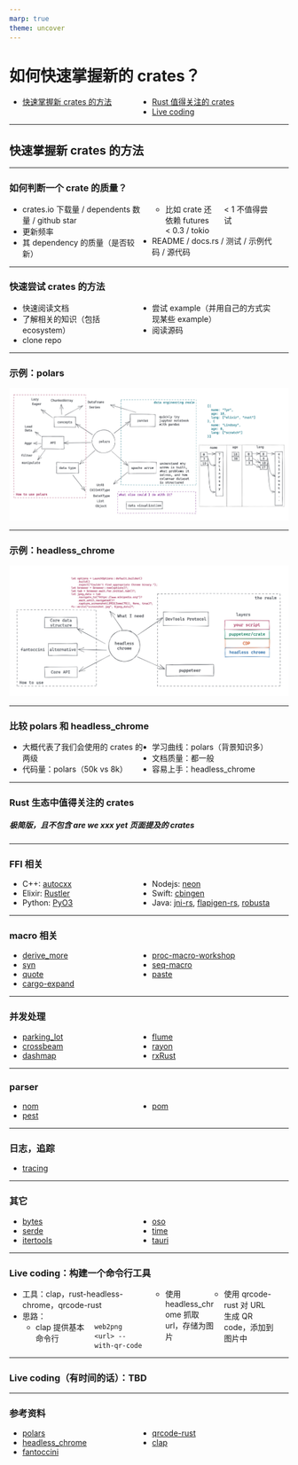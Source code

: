 ```yaml
---
marp: true
theme: uncover
---
```


<style>
.row {
  display: flex;
  flex-direction: row;
  flex-wrap: wrap;
  width: 100%;
}

.column {
  display: flex;
  flex-direction: column;
  flex-basis: 100%;
  flex: 1;
}
</style>

# 如何快速掌握新的 crates？

<style scoped>
    ul { columns: 2; width: 90%; }
</style>

- [快速掌握新 crates 的方法](#2)
- [Rust 值得关注的 crates](#5)
- [Live coding](#10)

---

## 快速掌握新 crates 的方法

---

### 如何判断一个 crate 的质量？

- crates.io 下载量 / dependents 数量 / github star
- 更新频率
- 其 dependency 的质量（是否较新）
  - 比如 crate 还依赖 futures < 0.3 / tokio < 1 不值得尝试
- README / docs.rs / 测试 / 示例代码 / 源代码

---

### 快速尝试 crates 的方法

- 快速阅读文档
- 了解相关的知识（包括 ecosystem）
- clone repo
- 尝试 example（并用自己的方式实现某些 example）
- 阅读源码

---

### 示例：polars

![height:500px](images/polars.jpg)

---

### 示例：headless_chrome

![height:500px](images/headless-chrome.jpg)

---

### 比较 polars 和 headless_chrome

- 大概代表了我们会使用的 crates 的两级
- 代码量：polars（50k vs 8k）
- 学习曲线：polars（背景知识多）
- 文档质量：都一般
- 容易上手：headless_chrome

---

### Rust 生态中值得关注的 crates

##### 极简版，且不包含 are we xxx yet 页面提及的 crates

---

### FFI 相关

- C++: [autocxx](https://github.com/google/autocxx)
- Elixir: [Rustler](https://github.com/rusterlium/rustler)
- Python: [PyO3](https://github.com/PyO3/pyo3)
- Nodejs: [neon](https://github.com/neon-bindings/neon)
- Swift: [cbingen](https://github.com/eqrion/cbindgen)
- Java: [jni-rs](https://github.com/jni-rs/jni-rs), [flapigen-rs](https://github.com/Dushistov/flapigen-rs), [robusta](https://github.com/giovanniberti/robusta)

---

### macro 相关

- [derive_more](https://github.com/JelteF/derive_more)
- [syn](https://github.com/dtolnay/syn)
- [quote](https://github.com/dtolnay/quote)
- [cargo-expand](https://github.com/dtolnay/cargo-expand)
- [proc-macro-workshop](https://github.com/dtolnay/proc-macro-workshop)
- [seq-macro](https://github.com/dtolnay/seq-macro)
- [paste](https://github.com/dtolnay/paste)

---

### 并发处理

- [parking_lot](https://github.com/Amanieu/parking_lot)
- [crossbeam](https://github.com/crossbeam-rs/crossbeam)
- [dashmap](https://github.com/xacrimon/dashmap)
- [flume](https://github.com/zesterer/flume)
- [rayon](https://github.com/rayon-rs/rayon)
- [rxRust](https://github.com/rxRust/rxRust)

---

### parser

- [nom](https://github.com/Geal/nom)
- [pest](https://github.com/pest-parser/pest)
- [pom](https://github.com/J-F-Liu/pom)

---

### 日志，追踪

- [tracing](https://github.com/tokio-rs/tracing)

---

### 其它

- [bytes](https://github.com/tokio-rs/bytes)
- [serde](https://github.com/serde-rs/serde)
- [itertools](https://github.com/rust-itertools/itertools)
- [oso](https://github.com/osohq/oso)
- [time](https://github.com/time-rs/time)
- [tauri](https://github.com/tauri-apps/tauri)

---

### Live coding：构建一个命令行工具

- 工具：clap，rust-headless-chrome，qrcode-rust
- 思路：
  - clap 提供基本命令行 `web2png <url> --with-qr-code`
  - 使用 headless_chrome 抓取 url，存储为图片
  - 使用 qrcode-rust 对 URL 生成 QR code，添加到图片中

---

### Live coding（有时间的话）：TBD

---

### 参考资料

- [polars](https://github.com/pola-rs/polars)
- [headless_chrome](https://github.com/atroche/rust-headless-chrome)
- [fantoccini](https://github.com/jonhoo/fantoccini)
- [qrcode-rust](https://github.com/kennytm/qrcode-rust)
- [clap](https://github.com/clap-rs/clap)

